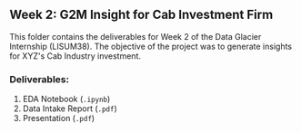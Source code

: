 ## Week 2: G2M Insight for Cab Investment Firm

This folder contains the deliverables for Week 2 of the Data Glacier Internship (LISUM38). The objective of the project was to generate insights for XYZ's Cab Industry investment.

### Deliverables:
1. EDA Notebook (`.ipynb`)
2. Data Intake Report (`.pdf`)
3. Presentation (`.pdf`)
